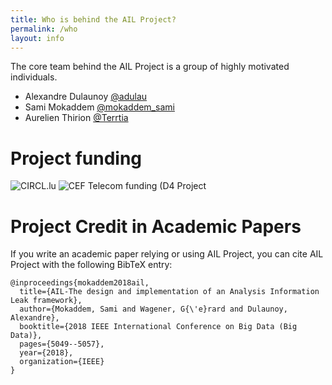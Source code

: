 ```yaml
---
title: Who is behind the AIL Project?
permalink: /who
layout: info
---
```


The core team behind the AIL Project is a group of highly motivated individuals.

- Alexandre Dulaunoy [@adulau](https://twitter.com/adulau)
- Sami Mokaddem [@mokaddem_sami](https://twitter.com/mokaddem_sami)
- Aurelien Thirion [@Terrtia](https://twitter.com/Terrtia)

# Project funding

![CIRCL.lu](https://www.circl.lu/assets/images/logo.png)
![CEF Telecom funding (D4 Project](https://www.misp-project.org/assets/images/en_cef.png)

# Project Credit in Academic Papers

If you write an academic paper relying or using AIL Project, you can cite AIL Project with the following BibTeX entry:

~~~
@inproceedings{mokaddem2018ail,
  title={AIL-The design and implementation of an Analysis Information Leak framework},
  author={Mokaddem, Sami and Wagener, G{\'e}rard and Dulaunoy, Alexandre},
  booktitle={2018 IEEE International Conference on Big Data (Big Data)},
  pages={5049--5057},
  year={2018},
  organization={IEEE}
}
~~~


